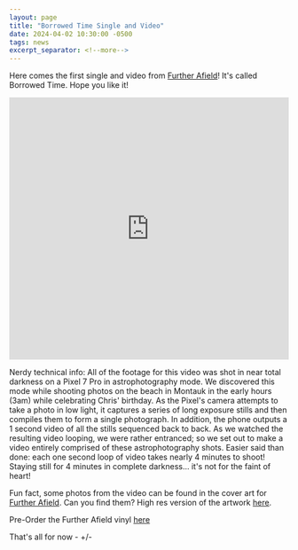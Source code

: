 ```yaml
---
layout: page
title: "Borrowed Time Single and Video"
date: 2024-04-02 10:30:00 -0500
tags: news
excerpt_separator: <!--more-->
---
```


Here comes the first single and video from [Further Afield](/further-afield/)! It's called Borrowed Time. Hope you like it!

<div class="video-container">
    <iframe width="100%" height="473px" src="https://www.youtube.com/embed/UJKDO7uQCeM?si=6O8xSm_bOso7trNq" title="YouTube video player" frameborder="0" allow="accelerometer; autoplay; clipboard-write; encrypted-media; gyroscope; picture-in-picture; web-share" referrerpolicy="strict-origin-when-cross-origin" allowfullscreen></iframe>
</div>

<!--more-->

Nerdy technical info: All of the footage for this video was shot in near total darkness on a Pixel 7 Pro in
astrophotography mode. We discovered this mode while shooting photos on the
beach in Montauk in the early hours (3am) while celebrating Chris' birthday. As the Pixel's camera attempts
to take a photo in low light, it captures a series of long exposure stills and then compiles
them to form a single photograph. In addition, the phone outputs a 1 second video of all the stills
sequenced back to back. As we watched the resulting video looping, we were rather entranced; so we set out to make a video
entirely comprised of these astrophotography shots. Easier said than done: each one second loop of video
takes nearly 4 minutes to shoot! Staying still for 4 minutes in complete darkness... it's not for the faint
of heart!

Fun fact, some photos from the video can be found in the cover art for
[Further Afield](/further-afield/). Can you find them? High res version of the
artwork [here](/assets/img/fa.jpg).

Pre-Order the Further Afield vinyl
[here](https://ernestjenning.limitedrun.com/products/778312)

That's all for now - +/-
